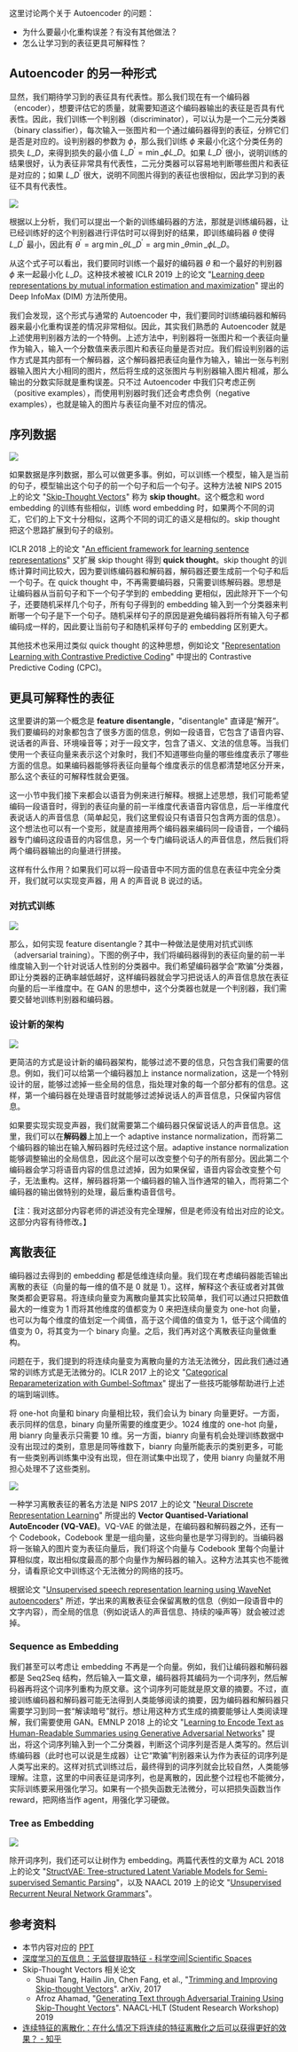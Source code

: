 这里讨论两个关于 Autoencoder 的问题：

* 为什么要最小化重构误差？有没有其他做法？
* 怎么让学习到的表征更具可解释性？

## Autoencoder 的另一种形式

显然，我们期待学习到的表征具有代表性。那么我们现在有一个编码器（encoder），想要评估它的质量，就需要知道这个编码器输出的表征是否具有代表性。因此，我们训练一个判别器（discriminator），可以认为是一个二元分类器（binary classifier），每次输入一张图片和一个通过编码器得到的表征，分辨它们是否是对应的。设判别器的参数为 $\phi$，那么我们训练 $\phi$ 来最小化这个分类任务的损失 $L\_D$，来得到损失的最小值 $L\_{D}^{'}=\min \_{\phi} L\_{D}$。如果 $L\_{D}^{'}$ 很小，说明训练的结果很好，认为表征非常具有代表性，二元分类器可以容易地判断哪些图片和表征是对应的；如果 $L\_{D}^{'}$ 很大，说明不同图片得到的表征也很相似，因此学习到的表征不具有代表性。

![](https://raw.githubusercontent.com/bighuang624/pic-repo/master/Hung-yi-Lee-Autoencoder-beyond-reconstruction.png)

根据以上分析，我们可以提出一个新的训练编码器的方法，那就是训练编码器，让已经训练好的这个判别器进行评估时可以得到好的结果，即训练编码器 $\theta$ 使得 $L\_{D}^{'}$ 最小，因此有 $\theta^{'}=\arg \min \_{\theta} L\_{D}^{'} = \arg \min \_{\theta} \min \_{\phi} L\_{D}$。

从这个式子可以看出，我们要同时训练一个最好的编码器 $\theta$ 和一个最好的判别器 $\phi$ 来一起最小化 $L\_{D}$。这种技术被被 ICLR 2019 上的论文 "[Learning deep representations by mutual information estimation and maximization](https://arxiv.org/pdf/1808.06670.pdf)" 提出的 Deep InfoMax (DIM) 方法所使用。

我们会发现，这个形式与通常的 Autoencoder 中，我们要同时训练编码器和解码器来最小化重构误差的情况非常相似。因此，其实我们熟悉的 Autoencoder 就是上述使用判别器方法的一个特例。上述方法中，判别器将一张图片和一个表征向量作为输入，输入一个分数值来表示图片和表征向量是否对应。我们假设判别器的运作方式是其内部有一个解码器，这个解码器把表征向量作为输入，输出一张与判别器输入图片大小相同的图片，然后将生成的这张图片与判别器输入图片相减，那么输出的分数实际就是重构误差。只不过 Autoencoder 中我们只考虑正例（positive examples），而使用判别器时我们还会考虑负例（negative examples），也就是输入的图片与表征向量不对应的情况。

## 序列数据

![](https://raw.githubusercontent.com/bighuang624/pic-repo/master/Hung-yi-Lee-sequential-data.png)

如果数据是序列数据，那么可以做更多事。例如，可以训练一个模型，输入是当前的句子，模型输出这个句子的前一个句子和后一个句子。这种方法被 NIPS 2015 上的论文 "[Skip-Thought Vectors](https://papers.nips.cc/paper/5950-skip-thought-vectors.pdf)" 称为 **skip thought**。这个概念和 word embedding 的训练有些相似，训练 word embedding 时，如果两个不同的词汇，它们的上下文十分相似，这两个不同的词汇的语义是相似的。skip thought 把这个思路扩展到句子的级别。

ICLR 2018 上的论文 "[An efficient framework for learning sentence representations](https://arxiv.org/pdf/1803.02893.pdf)" 又扩展 skip thought 得到 **quick thought**。skip thought 的训练计算时间比较大，因为要训练编码器和解码器，解码器还要生成前一个句子和后一个句子。在 quick thought 中，不再需要编码器，只需要训练解码器。思想是让编码器从当前句子和下一个句子学到的 embedding 更相似，因此除开下一个句子，还要随机采样几个句子，所有句子得到的 embedding 输入到一个分类器来判断哪一个句子是下一个句子。随机采样句子的原因是避免编码器将所有输入句子都编码成一样的，因此要让当前句子和随机采样句子的 embedding 区别更大。

其他技术也采用过类似 quick thought 的这种思想，例如论文 "[Representation Learning with Contrastive Predictive Coding](https://arxiv.org/pdf/1807.03748.pdf)" 中提出的 Contrastive Predictive Coding (CPC)。

## 更具可解释性的表征

这里要讲的第一个概念是 **feature disentangle**，"disentangle" 直译是“解开”。我们要编码的对象都包含了很多方面的信息，例如一段语音，它包含了语音内容、说话者的声音、环境噪音等；对于一段文字，包含了语义、文法的信息等。当我们使用一个表征向量来表示这个对象时，我们不知道哪些向量的哪些维度表示了哪些方面的信息。如果编码器能够将表征向量每个维度表示的信息都清楚地区分开来，那么这个表征的可解释性就会更强。

这一小节中我们接下来都会以语音为例来进行解释。根据上述思想，我们可能希望编码一段语音时，得到的表征向量的前一半维度代表语音内容信息，后一半维度代表说话人的声音信息（简单起见，我们这里假设只有语音只包含两方面的信息）。这个想法也可以有一个变形，就是直接用两个编码器来编码同一段语音，一个编码器专门编码这段语音的内容信息，另一个专门编码说话人的声音信息，然后我们将两个编码器输出的向量进行拼接。

这样有什么作用？如果我们可以将一段语音中不同方面的信息在表征中完全分类开，我们就可以实现变声器，用 A 的声音说 B 说过的话。

### 对抗式训练

![](https://raw.githubusercontent.com/bighuang624/pic-repo/master/Hung-yi-Lee-feature-disentangle-adversarial-training.png)

那么，如何实现 feature disentangle？其中一种做法是使用对抗式训练（adversarial training）。下图的例子中，我们将编码器得到的表征向量的前一半维度输入到一个针对说话人性别的分类器中。我们希望编码器学会“欺骗”分类器，即让分类器的正确率越低越好，这样编码器就会学习把说话人的声音信息放在表征向量的后一半维度中。在 GAN 的思想中，这个分类器也就是一个判别器，我们需要交替地训练判别器和编码器。

### 设计新的架构

![](https://raw.githubusercontent.com/bighuang624/pic-repo/master/Hung-yi-Lee-feature-disentangle-designed-network-architecture.png)

更简洁的方式是设计新的编码器架构，能够过滤不要的信息，只包含我们需要的信息。例如，我们可以给第一个编码器加上 instance normalization，这是一个特别设计的层，能够过滤掉一些全局的信息，指处理对象的每一个部分都有的信息。这样，第一个编码器在处理语音时就能够过滤掉说话人的声音信息，只保留内容信息。

如果要实现实现变声器，我们就需要第二个编码器只保留说话人的声音信息。这里，我们可以在**解码器**上加上一个 adaptive instance normalization，而将第二个编码器的输出在输入解码器时先经过这个层。adaptive instance normalization 能够调整输出的全局信息，因此这个层可以改变整个句子的所有部分。因此第二个编码器会学习将语音内容的信息过滤掉，因为如果保留，语音内容会改变整个句子，无法重构。这样，解码器将第一个编码器的输入当作通常的输入，而将第二个编码器的输出做特别的处理，最后重构语音信号。

【注：我对这部分内容老师的讲述没有完全理解，但是老师没有给出对应的论文。这部分内容有待修改。】

## 离散表征

编码器过去得到的 embedding 都是低维连续向量。我们现在考虑编码器能否输出离散的表征（向量的每一维的值不是 0 就是 1）。这样，解释这个表征或者对其做聚类都会更容易。将连续向量变为离散向量其实比较简单，我们可以通过只把数值最大的一维变为 1 而将其他维度的值都变为 0 来把连续向量变为 one-hot 向量，也可以为每个维度的值划定一个阈值，高于这个阈值的值变为 1，低于这个阈值的值变为 0，将其变为一个 binary 向量。之后，我们再对这个离散表征向量做重构。

问题在于，我们提到的将连续向量变为离散向量的方法无法微分，因此我们通过通常的训练方式是无法微分的。ICLR 2017 上的论文 "[Categorical Reparameterization with Gumbel-Softmax](https://arxiv.org/pdf/1611.01144.pdf)" 提出了一些技巧能够帮助进行上述的端到端训练。

将 one-hot 向量和 binary 向量相比较，我们会认为 binary 向量更好。一方面，表示同样的信息，binary 向量所需要的维度更少。1024 维度的 one-hot 向量，用 bianry 向量表示只需要 10 维。另一方面，bianry 向量有机会处理训练数据中没有出现过的类别，意思是同等维数下，bianry 向量所能表示的类别更多，可能有一些类别再训练集中没有出现，但在测试集中出现了，使用 bianry 向量就不用担心处理不了这些类别。

![](https://raw.githubusercontent.com/bighuang624/pic-repo/master/Hung-yi-Lee-VQ-VAE.png)

一种学习离散表征的著名方法是 NIPS 2017 上的论文 "[Neural Discrete Representation Learning](https://arxiv.org/pdf/1711.00937.pdf)" 所提出的 **Vector Quantised-Variational AutoEncoder (VQ-VAE)**。VQ-VAE 的做法是，在编码器和解码器之外，还有一个 Codebook，Codebook 里是一组向量，这些向量也是学习得到的。当编码器将一张输入的图片变为表征向量后，我们将这个向量与 Codebook 里每个向量计算相似度，取出相似度最高的那个向量作为解码器的输入。这种方法其实也不能微分，请看原论文中训练这个无法微分的网络的技巧。

根据论文 "[Unsupervised speech representation learning using WaveNet autoencoders](https://arxiv.org/pdf/1901.08810.pdf)" 所述，学出来的离散表征会保留离散的信息（例如一段语音中的文字内容），而全局的信息（例如说话人的声音信息、持续的噪声等）就会被过滤掉。

### Sequence as Embedding

我们甚至可以考虑让 embedding 不再是一个向量。例如，我们让编码器和解码器都是 Seq2Seq 结构，然后输入一篇文章，编码器将其编码为一个词序列，然后解码器再将这个词序列重构为原文章。这个词序列可能就是原文章的摘要。不过，直接训练编码器和解码器可能无法得到人类能够阅读的摘要，因为编码器和解码器只需要学习到同一套“解读暗号”就行。想让用这种方式生成的摘要能够让人类阅读理解，我们需要使用 GAN。EMNLP 2018 上的论文 "[Learning to Encode Text as Human-Readable Summaries using Generative Adversarial Networks](https://arxiv.org/pdf/1810.02851.pdf)" 提出，将这个词序列输入到一个二分类器，判断这个词序列是否是人类写的。然后训练编码器（此时也可以说是生成器）让它“欺骗”判别器来认为作为表征的词序列是人类写出来的。这样对抗式训练过后，最终得到的词序列就会比较自然，人类能够理解。注意，这里的中间表征是词序列，也是离散的，因此整个过程也不能微分，实际训练要采用强化学习。如果有一个损失函数无法微分，可以把损失函数当作 reward，把网络当作 agent，用强化学习硬做。

### Tree as Embedding

![](https://raw.githubusercontent.com/bighuang624/pic-repo/master/Hung-yi-Lee-Autoencoder-tree-as-embedding.png)

除开词序列，我们还可以让树作为 embedding。两篇代表性的文章为 ACL 2018 上的论文 "[StructVAE: Tree-structured Latent Variable Models for Semi-supervised Semantic Parsing](https://arxiv.org/pdf/1806.07832.pdf)"，以及 NAACL 2019 上的论文 "[Unsupervised Recurrent Neural Network Grammars](https://arxiv.org/pdf/1904.03746.pdf)"。

## 参考资料

* 本节内容对应的 [PPT](http://speech.ee.ntu.edu.tw/~tlkagk/courses/ML\_2019/Lecture/Auto%20(v3).pdf)
* [深度学习的互信息：无监督提取特征 - 科学空间|Scientific Spaces](https://kexue.fm/archives/6024)
* Skip-Thought Vectors 相关论文
  * Shuai Tang, Hailin Jin, Chen Fang,
et al., "[Trimming and Improving Skip-thought Vectors](https://arxiv.org/pdf/1706.03148.pdf)". arXiv, 2017
  * Afroz Ahamad, "[Generating Text through Adversarial Training Using Skip-Thought Vectors](https://www.aclweb.org/anthology/N19-3008)". NAACL-HLT (Student Research Workshop) 2019
* [连续特征的离散化：在什么情况下将连续的特征离散化之后可以获得更好的效果？ - 知乎](https://www.zhihu.com/question/31989952)


<script type="text/x-mathjax-config">
MathJax.Hub.Config({
  tex2jax: {inlineMath: [ ['$', '$'] ],
        displayMath: [ ['$$', '$$']]}
});
</script>

<script type="text/javascript" src="https://cdn.bootcss.com/mathjax/2.7.2/MathJax.js?config=default"></script>